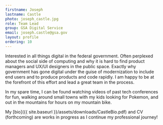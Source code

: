 ```yaml
---
firstname: Joseph
lastname: Castle
photo: joseph_castle.jpg
role: Team Lead
group: GSA Digital Service
email: joseph.castle@gsa.gov
layout: profile
ordering: 10
---
```



Interested in all things digital in the federal government.  Often perplexed about the social side of computing and why it is hard to find product managers and UX/UI designers in the public space.  Exactly why government has gone digital under the guise of modernization to include end users and to produce products and code rapidly.  I am happy to be at the forefront of this effort and lead a great team in the process.

In my spare time, I can be found watching videos of past tech conferences for fun, walking around small towns with my kids looking for Pokemon, and out in the mountains for hours on my mountain bike.

My [bio]({{ site.baseurl }}/assets/downloads/CastleBio.pdf) and CV (forthcoming) are works in progress as I continue my professional journey!
